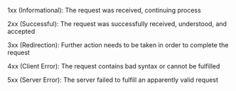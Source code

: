 1xx (Informational): The request was received, continuing process

2xx (Successful): The request was successfully received, understood, and accepted

3xx (Redirection): Further action needs to be taken in order to complete the request

4xx (Client Error): The request contains bad syntax or cannot be fulfilled

5xx (Server Error): The server failed to fulfill an apparently valid request
